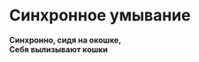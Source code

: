 # Синхронное умывание


<!--![Синхрон](featured.jpg) -->  

**Синхронно, сидя на окошке,  
Себя вылизывают кошки**  
<!--more-->  
